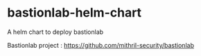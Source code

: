 # bastionlab-helm-chart
A helm chart to deploy bastionlab 

Bastionlab project : https://github.com/mithril-security/bastionlab